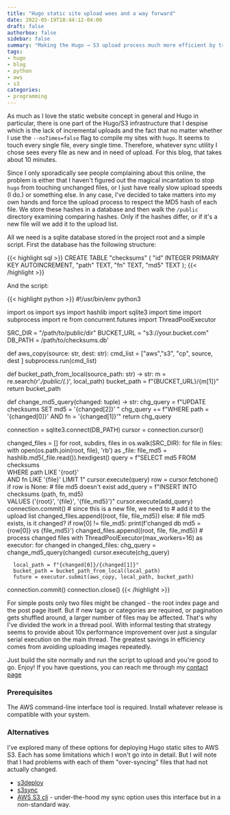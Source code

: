 ```yaml
---
title: "Hugo static site upload woes and a way forward"
date: 2022-05-19T18:44:12-04:00
draft: false
authorbox: false
sidebar: false
summary: "Making the Hugo → S3 upload process much more efficient by tracking file hashes."
tags:
- hugo
- blog
- python
- aws
- s3
categories:
- programming
---
```

As much as I love the static website concept in general and Hugo in particular, there is one part of the Hugo/S3 infrastructure that I despise which is the lack of incremental uploads and the fact that no matter whether I use the `--noTimes=false` flag to compile my sites with `hugo`. It seems to touch every single file, every single time. Therefore, whatever sync utility I chose sees every file as new and in need of upload. For this blog, that takes about 10 minutes.

Since I only sporadically see people complaining about this online, the problem is either that I haven't figured out the magical incantation to stop `hugo` from touching unchanged files, or I just have really slow upload speeds (I do.) or something else. In any case, I've decided to take matters into my own hands and force the upload process to respect the MD5 hash of each file. We store these hashes in a database and then walk the `/public` directory examining comparing hashes. Only if the hashes differ, or if it's a new file will we add it to the upload list.

All we need is a sqlite database stored in the project root and a simple script. First the database has the following structure:

{{< highlight sql >}}
CREATE TABLE "checksums" (
   "id" INTEGER PRIMARY KEY AUTOINCREMENT,
   "path" TEXT,
   "fn" TEXT,
   "md5" TEXT
);
{{< /highlight >}}

And the script:

{{< highlight python >}}
#!/usr/bin/env python3

import os
import sys
import hashlib
import sqlite3
import time
import subprocess
import re
from concurrent.futures import ThreadPoolExecutor


SRC_DIR = "/path/to/public/dir"
BUCKET_URL = "s3://your.bucket.com"
DB_PATH = /path/to/checksums.db'
   
def aws_copy(source: str, dest: str):
   cmd_list = ["aws","s3", "cp", source, dest ]
   subprocess.run(cmd_list)
   
def bucket_path_from_local(source_path: str) -> str:
   m = re.search(r'.*/public/(.*)', local_path)
   bucket_path = f"{BUCKET_URL}/{m[1]}"
   return bucket_path

def change_md5_query(changed: tuple) -> str:
   chg_query = f"UPDATE checksums SET md5 = '{changed[2]}' "
   chg_query += f"WHERE path = '{changed[0]}' AND fn = '{changed[1]}'"
   return chg_query
   
connection = sqlite3.connect(DB_PATH)
cursor = connection.cursor()

changed_files = []
for root, subdirs, files in os.walk(SRC_DIR):
   for file in files:
      with open(os.path.join(root, file), 'rb') as _file:
         file_md5 = hashlib.md5(_file.read()).hexdigest()
         query = f"SELECT md5 FROM checksums \
                   WHERE path LIKE '{root}' \
                   AND fn LIKE '{file}' LIMIT 1"
         cursor.execute(query)
         row = cursor.fetchone()
         if row is None:
            # file md5 doesn't exist
            add_query = f"INSERT INTO checksums (path, fn, md5) \
                          VALUES ('{root}', '{file}', '{file_md5}')"
            cursor.execute(add_query)
            connection.commit()
            # since this is a new file, we need to
            # add it to the upload list
            changed_files.append((root, file, file_md5))
         else:
            # file md5 exists, is it changed?
            if row[0] != file_md5:
               print(f'changed db md5 = {row[0]} vs {file_md5}')
               changed_files.append((root, file, file_md5))
         # process changed files
with ThreadPoolExecutor(max_workers=16) as executor:
   for changed in changed_files:
      chg_query = change_md5_query(changed)
      cursor.execute(chg_query)
      
      local_path = f"{changed[0]}/{changed[1]}"
      bucket_path = bucket_path_from_local(local_path)
      future = executor.submit(aws_copy, local_path, bucket_path)
connection.commit()
connection.close()
{{< /highlight >}}

For simple posts only two files might be changed - the root index page and the post page itself. But if new tags or categories are required, or pagination gets shuffled around, a larger number of files may be affected. That's why I've divided the work in a thread pool. With informal testing that strategy seems to provide about 10x performance improvement over just a singular serial execution on the main thread. The greatest savings in efficiency comes from avoiding uploading images repeatedly.

Just build the site normally and run the script to upload and you're good to go. Enjoy! If you have questions, you can reach me through my [contact page](http://www.shortwhale.com/NSBum)

### Prerequisites

The AWS command-line interface tool is required. Install whatever release is compatible with your system. 

### Alternatives

I've explored many of these options for deploying Hugo static sites to AWS S3. Each has some limitations which I won't go into in detail. But I will note that I had problems with each of them "over-syncing" files that had not actually changed.

- [s3deploy](https://github.com/bep/s3deploy)
- [s3sync](https://github.com/larrabee/s3sync)
- [AWS S3 cli](https://docs.aws.amazon.com/cli/latest/reference/s3/) - under-the-hood my sync option uses this interface but in a non-standard way.

